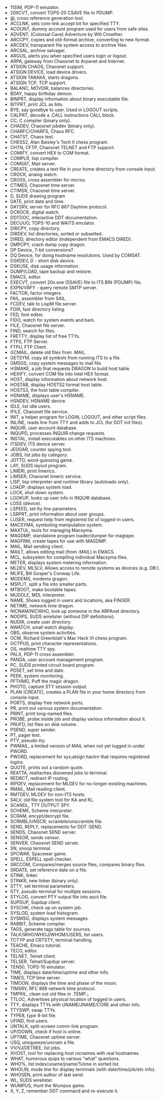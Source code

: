 - 11SIM, PDP-11 emulator.
- 20XCVT, convert TOPS-20 CSAVE file to PDUMP.
- @, cross reference generation tool.
- ACCLNK, sets com-link accept bit for specified TTY.
- ACOUNT, dummy account program used for users from safe sites.
- ADVENT, (Colossal Cave) Adventure by Will Crowther.
- ARCCPY, copies and old-format archive, converting to new format.
- ARCDEV, transparent file system access to archive files.
- ARCSAL, archive salvager.
- ARGUS, alerts you when specified users login or logout.
- ARPA, gateway from Chaosnet to Arpanet and Internet.
- ATSIGN CHAOS, Chaosnet support.
- ATSIGN DEVICE, load device drivers.
- ATSIGN TARAKA, starts dragons.
- ATSIGN TCP, TCP support.
- BALANC, MOVDIR, balances directories.
- BDAY, happy birthday demon.
- BINPRT, display information about binary executable file.
- BITPRT, print JCL as bits.
- BYE, say goodbye to user. Used in LOGOUT scripts.
- CALPRT, decode a .CALL instructions CALL block.
- CC, C compiler (binary only).
- CHADEV, Chaosnet jobdev (binary only).
- CHARFC/CHARFS, Chaos RFC.
- CHATST, Chaos test.
- CHESS2, Alan Baisley's Tech II chess program.
- CHTN, CFTP, Chaosnet TELNET and FTP support.
- COMIFY, convert HEX to COM format.
- COMPLR, lisp compiler.
- COMSAT, Mail server.
- CREATE, creates a text file in your home directory from console input.
- CROCK, analog watch.
- CROSS, cross assembler for micros.
- CTIMES, Chaosnet time server.
- CTIMSR, Chaosnet time server.
- D, SUDS drawing program
- DATE, print date and time.
- DATSRV, server for RFC 867 Daytime protocol.
- DCROCK, digital watch.
- DDTDOC, interactive DDT documentation.
- DECUUO, TOPS-10 and WAITS emulator.
- DIRCPY, copy directory.
- DIRDEV, list directories, sorted or subsetted.
- DIRED, directory editor (independent from EMACS DIRED).
- DMPCPY, crach dump copy dragon.
- DP Device, 7-bit conversions?
- DQ Device, for doing hostname resolutions. Used by COMSAT.
- DSKDEV, D - short disk device.
- DSKUSE, disk usage information.
- DUMP/LOAD, tape backup and restore.
- EMACS, editor.
- EXECVT, convert 20x.exe (SSAVE) file to ITS BIN (PDUMP) file.
- EXPN/VRFY - query remote SMTP server.
- FACTOR, factor integers.
- FAIL, assembler from SAIL.
- FCDEV, talk to LispM file server.
- FDIR, fast directory listing.
- FED, font editor.
- FIDO, watch for system events and bark.
- FILE, Chaosnet file server.
- FIND, search for files.
- FRETTY, display list of free TTYs.
- FTPS, FTP Server.
- FTPU, FTP Client.
- GCMAIL, delete old files from .MAIL.
- GETSYM, copy all symbols from running ITS to a file.
- GMSGS, copy system messages to mail file.
- H3MAKE, a job that requests DRAGON to build host table.
- HEXIFY, convert COM file into Intel HEX format.
- HOST, display information about network host.
- HOSTAB, display HOSTS2 format host table.
- HOSTS3, the host table compiler.
- HSNAME, displays user's HSNAME.
- HSNDEV, HSNAME device.
- IDLE, list idle users.
- IFILE, Chaosnet file service.
- INIT, a helper program for LOGIN, LOGOUT, and other script files.
- INLINE, reads line from TTY and adds to JCL (for DDT init files).
- INQUIR, user account database.
- INQUPD, processes INQUIR change requests.
- INSTAL, install executables on other ITS machines.
- ITSDEV, ITS device server.
- JEDGAR, counter spying tool.
- JOBS, list jobs by category.
- JOTTO, word-guessing game.
- LAY, SUDS layout program.
- LIMERI, print limerics.
- LIMSER, Chaosnet limeric service.
- LISP, lisp interpreter and runtime library (autoloads only).
- LOADP, displays system load.
- LOCK, shut down system.
- LOOKUP, looks up user info in INQUIR database.
- LOSS (device).
- LSPEED, set tty line parameters.
- LSRPRT, print information about user groups.
- LUSER, request help from registered list of logged-in users.
- MACSYMA, symboling manipulation system.
- MAXTUL, tools for managing Macsyma.
- MAGDMP, standalone program loader/dumper for magtape.
- MAGFRM, create tapes for use with MAGDMP.
- MAIL, Mail sending client.
- MAILT, allows editing mail (from :MAIL) in EMACS.
- MCL, subsystem for compiling individual Macsyma files.
- METER, displays system metering information.
- MLDEV, MLSLV, Allows access to remote systems as devices (e.g. DB:).
- MLIFE, Bill Gosper's Conway Life.
- MODEMS, modems gragon.
- MSPLIT, split a file into smaller parts.
- MTBOOT, make bootable tapes.
- MUDDLE, MDL interpreter.
- NAME, Shows logged in users and locations, aka FINGER.
- NETIME, network time dragon.
- NICNAM/NICWHO, look up someone in the ARPAnet directory.
- NODIPS, SUDS wirelister (without DIP definitions).
- NUDIR, create user directory.
- NWATCH, small watch display.
- OBS, observe system activities.
- OCM, Richard Greenblatt's Mac Hack VI chess program.
- OCTPUS, print character representations.
- OS, realtime TTY spy.
- PALX, PDP-11 cross assembler.
- PANDA, user account management program.
- PC, SUDS printed circuit board program.
- PDSET, set time and date.
- PEEK, system monitoring.
- PFTHMG, Puff the magic dragon.
- PHOTO, capture STY session output.
- PLAN (CREATE), creates a PLAN file in your home directory from console input.
- PORTS, display free network ports.
- PR, print out various system documentation.
- PRINT, print long-named files.
- PROBE, probe inside job and display various information about it.
- PRUFD, list files on disk volume.
- PSEND, super sender.
- PT, pager test.
- PTY, pseudo-tty.
- PWMAIL, a limited version of MAIL when not yet logged in under PWORD.
- PWORD, replacement for sys;atsign hactrn that requires registered logins.
- QUOTE, prints out a random quote.
- REATTA, reattaches disowned jobs to terminal.
- REDRCT, redirect IP routing.
- RIPDEV, replacement for MLDEV for no-longer-existing machines.
- RMAIL, Mail reading client.
- RMTDEV, MLDEV for non-ITS hosts.
- SALV, old file system tool for KA and KL.
- SCANDL, TTY OUTPUT SPY.
- SCHEME, Scheme interpreter.
- SCRAM, encypt/decrypt file.
- SCRMBL/UNSCR, scramble/unscramble file.
- SEND, REPLY, replacements for DDT :SEND.
- SENDS, Chaosnet SEND server.
- SENSOR, sends censor.
- SENVER, Chaosnet SEND server.
- SN, snoop terminal.
- SPCWAR, Spacewar game.
- SPELL, ESPELL spell checker.
- SRCCOM, Compares/merges source files, compares binary files.
- SRDATE, set reference date on a file.
- STINK, linker.
- STINKR, new linker (binary only).
- STTY, set terminal parameters.
- STY, pseudo-terminal for multiple sessions.
- STYLOG, convert PTY output file into ascii file.
- SUPDUP, Supdup client.
- SYSCHK, check up on system job.
- SYSLOD, system load histogram.
- SYSMSG, displays system messages.
- RABBIT, Scheme compiler.
- TAGS, generate tags table for sources.
- TALK/WHO/WHOJ/WHOM/USERS, list users.
- TCTYP and CRTSTY, terminal handling.
- TEACHE, Emacs tutorial.
- TECO, editor.
- TELNET, Telnet client.
- TELSER, Telnet/Supdup server.
- TEN50, TOPS-10 emulator.
- TIME, displays date/time/uptime and other info.
- TIMES, TCP time server.
- TIMOON, displays the time and phase of the moon.
- TIMSRV, RFC 868 network time protocol.
- TMPKIL, clean out old files in .TEMP.;.
- TTLOC, Advertises physical location of logged in users.
- TTY, displays TTYs with UNAME/JNAME/CORE and other info.
- TTYSWP, swap TTYs.
- TYPE8, type 8-bit file.
- UFIND, find users.
- UNTALK, split-screen comm-link program.
- UP/DOWN, check if host is online.
- UPTIME, Chaosnet uptime server.
- USQ, unsqueeze/uncram a file.
- VV/VJ/DETREE, list jobs.
- XHOST, tool for replacing host nicnames with real hostnames.
- WHAT, humorous quips to various "what" questions.
- WHO%, list index/uname/jname/%time in sorted list.
- WHOLIN, mode line for display terminals (with date/time/job/etc info).
- WHOSEN, print author of last send.
- WL, SUDS wirelister.
- WUMPUS, Hunt the Wumpus game.
- X, Y, Z, remember DDT command and re-execute it.
